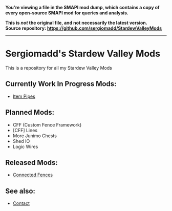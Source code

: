 **You're viewing a file in the SMAPI mod dump, which contains a copy of every open-source SMAPI mod
for queries and analysis.**

**This is _not_ the original file, and not necessarily the latest version.**  
**Source repository: https://github.com/sergiomadd/StardewValleyMods**

----

# Sergiomadd's Stardew Valley Mods
This is a repository for all my Stardew Valley Mods

## Currently Work In Progress Mods:
- [Item Pipes](https://github.com/sergiomadd/StardewValleyMods/edit/main/ItemPipes)


## Planned Mods:
- CFF (Custom Fence Framework)
- [CFF] Lines
- More Junimo Chests
- Shed IO
- Logic Wires

## Released Mods:
- [Connected Fences](https://github.com/sergiomadd/StardewValleyMods/edit/main/ConnectedFences)

## See also:
- [Contact](https://twitter.com/sergio_madd)
